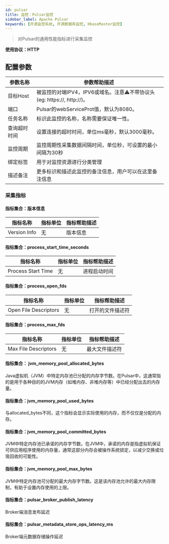 ```yaml
---
id: pulsar  
title: 监控：Pulsar监控  
sidebar_label: Apache Pulsar
keywords: [开源监控系统, 开源数据库监控, HbaseMaster监控]
---
```


> 对Pulsar的通用性能指标进行采集监控

**使用协议：HTTP**

## 配置参数

|  参数名称  |                        参数帮助描述                        |
|--------|------------------------------------------------------|
| 目标Host | 被监控的对端IPV4，IPV6或域名。注意⚠️不带协议头(eg: https://, http://)。 |
| 端口     | Pulsar的webServiceProt值，默认为8080。                      |
| 任务名称   | 标识此监控的名称，名称需要保证唯一性。                                  |
| 查询超时时间 | 设置连接的超时时间，单位ms毫秒，默认3000毫秒。                           |
| 监控周期   | 监控周期性采集数据间隔时间，单位秒，可设置的最小间隔为30秒                       |
| 绑定标签   | 用于对监控资源进行分类管理                                        |
| 描述备注   | 更多标识和描述此监控的备注信息，用户可以在这里备注信息                          |

### 采集指标

#### 指标集合：版本信息

|     指标名称     | 指标单位 | 指标帮助描述 |
|--------------|------|--------|
| Version Info | 无    | 版本信息   |

#### 指标集合：process_start_time_seconds

|        指标名称        | 指标单位 | 指标帮助描述 |
|--------------------|------|--------|
| Process Start Time | 无    | 进程启动时间 |

#### 指标集合：process_open_fds

|         指标名称          | 指标单位 |  指标帮助描述  |
|-----------------------|------|----------|
| Open File Descriptors | 无    | 打开的文件描述符 |

#### 指标集合：process_max_fds

|         指标名称         | 指标单位 | 指标帮助描述  |
|----------------------|------|---------|
| Max File Descriptors | 无    | 最大文件描述符 |

#### 指标集合： jvm_memory_pool_allocated_bytes

Java虚拟机（JVM）中特定内存池已分配的内存字节数。在Pulsar中，这通常指的是用于各种目的的JVM内存（如堆内存、非堆内存等）中已经分配出去的内存量。

#### 指标集合：jvm_memory_pool_used_bytes

与allocated_bytes不同，这个指标会显示实际使用的内存，而不仅仅是分配的内存。

#### 指标集合：jvm_memory_pool_committed_bytes

JVM中特定内存池已承诺的内存字节数。在JVM中，承诺的内存是指虚拟机保证可供应用程序使用的内存量，通常这部分内存会被操作系统锁定，以减少交换或垃圾回收的可能性。

#### 指标集合：jvm_memory_pool_max_bytes

JVM中特定内存池可分配的最大内存字节数。这是该内存池允许的最大内存限制，有助于设置内存使用的上限。

#### 指标集合：pulsar_broker_publish_latency

Broker端消息发布延迟

#### 指标集合：pulsar_metadata_store_ops_latency_ms

Broker端元数据存储操作延迟


